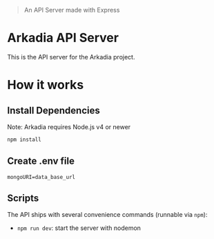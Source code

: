 >An API Server made with Express
# Arkadia API Server

This is the API server for the Arkadia project.

# How it works

## Install Dependencies

Note: Arkadia requires Node.js v4 or newer

```bash
npm install
```

## Create .env file
```
mongoURI=data_base_url
```
## Scripts

The API ships with several convenience commands (runnable via `npm`):

  * `npm run dev`: start the server with nodemon